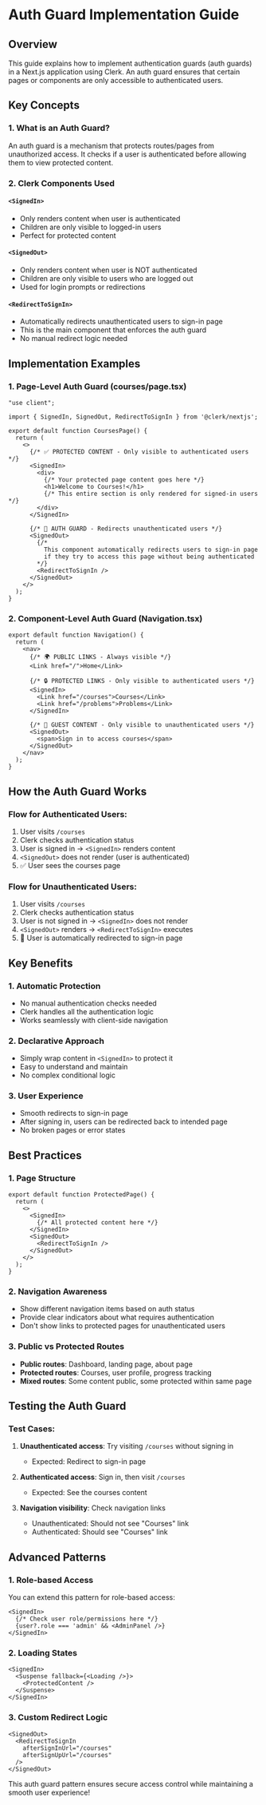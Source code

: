 # Auth Guard Implementation Guide

## Overview
This guide explains how to implement authentication guards (auth guards) in a Next.js application using Clerk. An auth guard ensures that certain pages or components are only accessible to authenticated users.

## Key Concepts

### 1. What is an Auth Guard?
An auth guard is a mechanism that protects routes/pages from unauthorized access. It checks if a user is authenticated before allowing them to view protected content.

### 2. Clerk Components Used

#### `<SignedIn>`
- Only renders content when user is authenticated
- Children are only visible to logged-in users
- Perfect for protected content

#### `<SignedOut>`
- Only renders content when user is NOT authenticated  
- Children are only visible to users who are logged out
- Used for login prompts or redirections

#### `<RedirectToSignIn>`
- Automatically redirects unauthenticated users to sign-in page
- This is the main component that enforces the auth guard
- No manual redirect logic needed

## Implementation Examples

### 1. Page-Level Auth Guard (courses/page.tsx)

```tsx
"use client";

import { SignedIn, SignedOut, RedirectToSignIn } from '@clerk/nextjs';

export default function CoursesPage() {
  return (
    <>
      {/* ✅ PROTECTED CONTENT - Only visible to authenticated users */}
      <SignedIn>
        <div>
          {/* Your protected page content goes here */}
          <h1>Welcome to Courses!</h1>
          {/* This entire section is only rendered for signed-in users */}
        </div>
      </SignedIn>

      {/* 🚫 AUTH GUARD - Redirects unauthenticated users */}
      <SignedOut>
        {/* 
          This component automatically redirects users to sign-in page
          if they try to access this page without being authenticated
        */}
        <RedirectToSignIn />
      </SignedOut>
    </>
  );
}
```

### 2. Component-Level Auth Guard (Navigation.tsx)

```tsx
export default function Navigation() {
  return (
    <nav>
      {/* 🌍 PUBLIC LINKS - Always visible */}
      <Link href="/">Home</Link>

      {/* 🔒 PROTECTED LINKS - Only visible to authenticated users */}
      <SignedIn>
        <Link href="/courses">Courses</Link>
        <Link href="/problems">Problems</Link>
      </SignedIn>

      {/* 👤 GUEST CONTENT - Only visible to unauthenticated users */}
      <SignedOut>
        <span>Sign in to access courses</span>
      </SignedOut>
    </nav>
  );
}
```

## How the Auth Guard Works

### Flow for Authenticated Users:
1. User visits `/courses`
2. Clerk checks authentication status
3. User is signed in → `<SignedIn>` renders content
4. `<SignedOut>` does not render (user is authenticated)
5. ✅ User sees the courses page

### Flow for Unauthenticated Users:
1. User visits `/courses`
2. Clerk checks authentication status  
3. User is not signed in → `<SignedIn>` does not render
4. `<SignedOut>` renders → `<RedirectToSignIn>` executes
5. 🚫 User is automatically redirected to sign-in page

## Key Benefits

### 1. **Automatic Protection**
- No manual authentication checks needed
- Clerk handles all the authentication logic
- Works seamlessly with client-side navigation

### 2. **Declarative Approach**
- Simply wrap content in `<SignedIn>` to protect it
- Easy to understand and maintain
- No complex conditional logic

### 3. **User Experience**
- Smooth redirects to sign-in page
- After signing in, users can be redirected back to intended page
- No broken pages or error states

## Best Practices

### 1. **Page Structure**
```tsx
export default function ProtectedPage() {
  return (
    <>
      <SignedIn>
        {/* All protected content here */}
      </SignedIn>
      <SignedOut>
        <RedirectToSignIn />
      </SignedOut>
    </>
  );
}
```

### 2. **Navigation Awareness**
- Show different navigation items based on auth status
- Provide clear indicators about what requires authentication
- Don't show links to protected pages for unauthenticated users

### 3. **Public vs Protected Routes**
- **Public routes**: Dashboard, landing page, about page
- **Protected routes**: Courses, user profile, progress tracking
- **Mixed routes**: Some content public, some protected within same page

## Testing the Auth Guard

### Test Cases:
1. **Unauthenticated access**: Try visiting `/courses` without signing in
   - Expected: Redirect to sign-in page
   
2. **Authenticated access**: Sign in, then visit `/courses`
   - Expected: See the courses content
   
3. **Navigation visibility**: Check navigation links
   - Unauthenticated: Should not see "Courses" link
   - Authenticated: Should see "Courses" link

## Advanced Patterns

### 1. **Role-based Access**
You can extend this pattern for role-based access:

```tsx
<SignedIn>
  {/* Check user role/permissions here */}
  {user?.role === 'admin' && <AdminPanel />}
</SignedIn>
```

### 2. **Loading States**
```tsx
<SignedIn>
  <Suspense fallback={<Loading />}>
    <ProtectedContent />
  </Suspense>
</SignedIn>
```

### 3. **Custom Redirect Logic**
```tsx
<SignedOut>
  <RedirectToSignIn 
    afterSignInUrl="/courses"
    afterSignUpUrl="/courses" 
  />
</SignedOut>
```

This auth guard pattern ensures secure access control while maintaining a smooth user experience!
